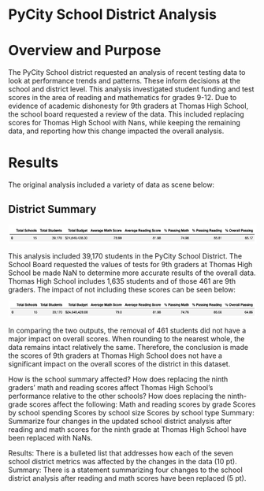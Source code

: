 # PyCity School District Analysis

# Overview and Purpose
The PyCity School district requested an analysis of recent testing data to look at performance trends and patterns. These inform decisions at the school and district level. This analysis investigated student funding and test scores in the area of reading and mathematics for grades 9-12. Due to evidence of academic dishonesty for 9th graders at Thomas High School, the school board requested a review of the data. This included replacing scores for Thomas High School with Nans, while keeping the remaining data, and reporting how this change impacted the overall analysis. 

# Results
The original analysis included a variety of data as scene below:

## District Summary ##
<p align="center">
<img src="https://github.com/teachjanderson/School_District_Analysis/blob/main/images/A_District%20Summary.png" width="600" />
  
This analysis included 39,170 students in the PyCity School District. The School Board requested the values of tests for 9th graders at Thomas High School be made NaN to determine more accurate results of the overall data. Thomas High School includes 1,635 students and of those 461 are 9th graders. The impact of not including these scores can be seen below:

<p align="center">
<img src="https://github.com/teachjanderson/School_District_Analysis/blob/main/images/B_DistrictSummary.png" width="600" />

In comparing the two outputs, the removal of 461 students did not have a major impact on overall scores. When rounding to the nearest whole, the data remains intact relatively the same. Therefore, the conclusion is made the scores of 9th graders at Thomas High School does not have a significant impact on the overall scores of the district in this dataset. 
  

How is the school summary affected?
How does replacing the ninth graders’ math and reading scores affect Thomas High School’s performance relative to the other schools?
How does replacing the ninth-grade scores affect the following:
Math and reading scores by grade
Scores by school spending
Scores by school size
Scores by school type
Summary: Summarize four changes in the updated school district analysis after reading and math scores for the ninth grade at Thomas High School have been replaced with NaNs.

Results: There is a bulleted list that addresses how each of the seven school district metrics was affected by the changes in the data (10 pt).
Summary: There is a statement summarizing four changes to the school district analysis after reading and math scores have been replaced (5 pt).

